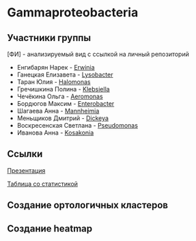 # Gammaproteobacteria

## Участники группы
[ФИ] - анализируемый вид с ссылкой на личный репозиторий

+ Енгибарян Нарек - [Erwinia](https://github.com/narek01/hse22_project)
+ Ганецкая Елизавета - [Lysobacter](https://github.com/clumsyred-fox/hse22_project)
+ Таран Юлия - [Halomonas](https://github.com/tomat8jpg/hse2022_project)
+ Гречишкина Полина - [Klebsiella](https://github.com/Monopollia/HSE_project_22_orgs)
+ Чечёкина Ольга - [Aeromonas](https://github.com/OlgaChechekina/Z-DNA_Aeromonas)
+ Бордюгов Максим - [Enterobacter](https://github.com/DedAzaMarks/hse22_project)
+ Шагаева Анна - [Mannheimia](https://github.com/shaggy99999/hse22_project)
+ Меньщиков Дмитрий - [Dickeya](https://github.com/mrGnost/hse22_project)
+ Воскресенская Светлана - [Pseudomonas](https://github.com/svetlana-voskr/hse22_project)
+ Иванова Анна - [Kosakonia](https://github.com/AnnaIvanovaaa/hse22_project)

## Ссылки

[Презентация]()

[Таблица со статистикой]()

## Создание ортологичных кластеров

## Создание heatmap
